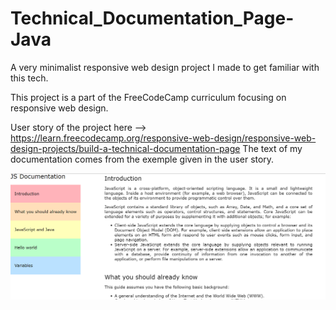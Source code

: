 # Technical_Documentation_Page-Java
A very minimalist responsive web design project I made to get familiar with this tech.

This project is a part of the FreeCodeCamp curriculum focusing on responsive web design.

User story of the project here --> https://learn.freecodecamp.org/responsive-web-design/responsive-web-design-projects/build-a-technical-documentation-page
The text of my documentation comes from the exemple given in the user story.

![alt text](https://raw.githubusercontent.com/ArcticSubmarine/FAKE_Personnal_Portfolio/master/JS.PNG)

